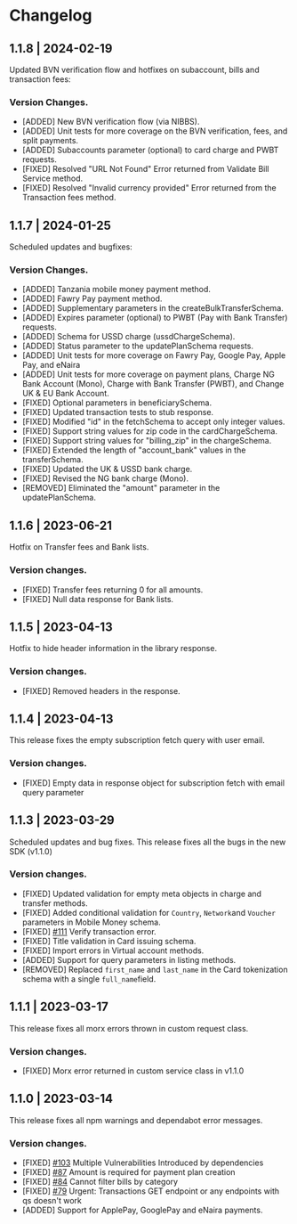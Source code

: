 # Changelog

## 1.1.8 | 2024-02-19
Updated BVN verification flow and hotfixes on subaccount, bills and transaction fees:

### Version Changes.
- [ADDED] New BVN verification flow (via NIBBS).
- [ADDED] Unit tests for more coverage on the BVN verification, fees, and split payments.
- [ADDED] Subaccounts parameter (optional) to card charge and PWBT requests.
- [FIXED] Resolved "URL Not Found" Error returned from Validate Bill Service method.
- [FIXED] Resolved "Invalid currency provided" Error returned from the Transaction fees method.

## 1.1.7 | 2024-01-25
Scheduled updates and bugfixes:

### Version Changes.
- [ADDED] Tanzania mobile money payment method.
- [ADDED] Fawry Pay payment method.
- [ADDED] Supplementary parameters in the createBulkTransferSchema.
- [ADDED] Expires parameter (optional) to PWBT (Pay with Bank Transfer) requests.
- [ADDED] Schema for USSD charge (ussdChargeSchema).
- [ADDED] Status parameter to the updatePlanSchema requests.
- [ADDED] Unit tests for more coverage on Fawry Pay, Google Pay, Apple Pay, and eNaira
- [ADDED] Unit tests for more coverage on payment plans, Charge NG Bank Account (Mono), Charge with Bank Transfer (PWBT), and Change UK & EU Bank Account.
- [FIXED] Optional parameters in beneficiarySchema.
- [FIXED] Updated transaction tests to stub response.
- [FIXED] Modified "id" in the fetchSchema to accept only integer values.
- [FIXED] Support string values for zip code in the cardChargeSchema.
- [FIXED] Support string values for "billing_zip" in the chargeSchema.
- [FIXED] Extended the length of "account_bank" values in the transferSchema.
- [FIXED] Updated the UK & USSD bank charge.
- [FIXED] Revised the NG bank charge (Mono).
- [REMOVED] Eliminated the "amount" parameter in the updatePlanSchema.

## 1.1.6 | 2023-06-21
Hotfix on Transfer fees and Bank lists.
### Version changes.
- [FIXED] Transfer fees returning 0 for all amounts.
- [FIXED] Null data response for Bank lists.

## 1.1.5 | 2023-04-13
Hotfix to hide header information in the library response.
### Version changes.
- [FIXED] Removed headers in the response.

## 1.1.4 | 2023-04-13
This release fixes the empty subscription fetch query with user email.
### Version changes.
- [FIXED] Empty data in response object for subscription fetch with email query parameter


## 1.1.3 | 2023-03-29
Scheduled updates and bug fixes. This release fixes all the bugs in the new SDK (v1.1.0)
### Version changes.
- [FIXED] Updated validation for empty meta objects in charge and transfer methods.
- [FIXED] Added conditional validation for `Country`, `Network`and `Voucher` parameters in Mobile Money schema.
- [FIXED] [#111](https://github.com/Flutterwave/Node/issues/111) Verify transaction error.
- [FIXED] Title validation in Card issuing schema.
- [FIXED] Import errors in Virtual account methods.
- [ADDED] Support for query parameters in listing methods.
- [REMOVED] Replaced `first_name` and `last_name` in the Card tokenization schema with a single `full_name`field.

## 1.1.1 | 2023-03-17
This release fixes all morx errors thrown in custom request class.
### Version changes.
- [FIXED] Morx error returned in custom service class in v1.1.0

## 1.1.0 | 2023-03-14
This release fixes all npm warnings and dependabot error messages.
### Version changes.
- [FIXED] [#103](https://github.com/Flutterwave/Node/issues/103)  Multiple Vulnerabilities Introduced by dependencies
- [FIXED] [#87](https://github.com/Flutterwave/Node/issues/87)  Amount is required for payment plan creation
- [FIXED] [#84](https://github.com/Flutterwave/Node/issues/84)  Cannot filter bills by category
- [FIXED] [#79](https://github.com/Flutterwave/Node/issues/79)  Urgent: Transactions GET endpoint or any endpoints with qs doesn't work
- [ADDED] Support for ApplePay, GooglePay and eNaira payments.

